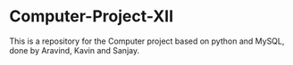 # Computer-Project-XII

This is a repository for the Computer project based on python and MySQL, done by Aravind, Kavin and Sanjay.
